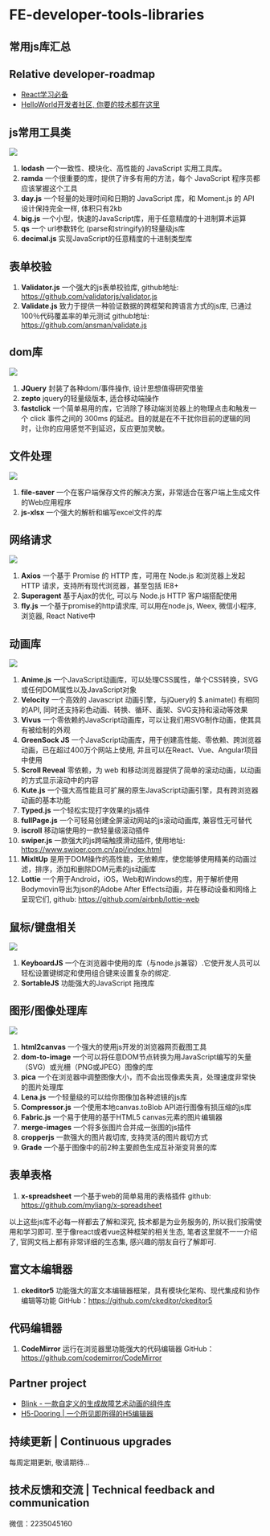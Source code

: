 # FE-developer-tools-libraries

## 常用js库汇总

## Relative developer-roadmap
* [React学习必备](https://github.com/MrXujiang/frontend-developer-roadmap/blob/main/React.md)
* [HelloWorld开发者社区, 你要的技术都在这里](https://https://www.helloworld.net)

## js常用工具类

![](https://imgkr2.cn-bj.ufileos.com/70f4ed18-437e-47fd-b4c8-642fbb27f9ce.png?UCloudPublicKey=TOKEN_8d8b72be-579a-4e83-bfd0-5f6ce1546f13&Signature=L7M5OG4npvrg2szPBspndAXMYeE%253D&Expires=1606373404)

1. **lodash** 一个一致性、模块化、高性能的 JavaScript 实用工具库。
2. **ramda** 一个很重要的库，提供了许多有用的方法，每个 JavaScript 程序员都应该掌握这个工具
3. **day.js** 一个轻量的处理时间和日期的 JavaScript 库，和 Moment.js 的 API 设计保持完全一样, 体积只有2kb
4. **big.js** 一个小型，快速的JavaScript库，用于任意精度的十进制算术运算
5. **qs** 一个 url参数转化 (parse和stringify)的轻量级js库
6. **decimal.js** 实现JavaScript的任意精度的十进制类型库

## 表单校验

1. **Validator.js** 一个强大的js表单校验库, github地址: https://github.com/validatorjs/validator.js
2. **Validate.js** 致力于提供一种验证数据的跨框架和跨语言方式的js库, 已通过100％代码覆盖率的单元测试  github地址: https://github.com/ansman/validate.js


## dom库

![](https://imgkr2.cn-bj.ufileos.com/4f24ff47-2fa1-4b21-bff4-5bf5fb641a28.png?UCloudPublicKey=TOKEN_8d8b72be-579a-4e83-bfd0-5f6ce1546f13&Signature=3SXuiSkxST%252Fm1GXkwNZDUtEurlU%253D&Expires=1606373747)

1. **JQuery** 封装了各种dom/事件操作, 设计思想值得研究借鉴
2. **zepto** jquery的轻量级版本, 适合移动端操作
3. **fastclick** 一个简单易用的库，它消除了移动端浏览器上的物理点击和触发一个 click 事件之间的 300ms 的延迟。目的就是在不干扰你目前的逻辑的同时，让你的应用感觉不到延迟，反应更加灵敏。

## 文件处理

![](https://imgkr2.cn-bj.ufileos.com/6fffb6be-2509-4f58-88b2-84ab2a5e580d.png?UCloudPublicKey=TOKEN_8d8b72be-579a-4e83-bfd0-5f6ce1546f13&Signature=PCjaDBK6Fd6tGyZROCJjeYF6WyM%253D&Expires=1606373771)

1. **file-saver** 一个在客户端保存文件的解决方案，非常适合在客户端上生成文件的Web应用程序
2. **js-xlsx** 一个强大的解析和编写excel文件的库

## 网络请求

![](https://imgkr2.cn-bj.ufileos.com/a3b2597a-2e30-42ab-a651-bded3020e3f4.png?UCloudPublicKey=TOKEN_8d8b72be-579a-4e83-bfd0-5f6ce1546f13&Signature=dNLoHeQKYj2WkYjiBRt%252F1196i%252FI%253D&Expires=1606373841)

1. **Axios** 一个基于 Promise 的 HTTP 库，可用在 Node.js 和浏览器上发起 HTTP 请求，支持所有现代浏览器，甚至包括 IE8+
2. **Superagent** 基于Ajax的优化, 可以与 Node.js HTTP 客户端搭配使用
3. **fly.js** 一个基于promise的http请求库, 可以用在node.js, Weex, 微信小程序, 浏览器, React Native中

## 动画库

![](https://imgkr2.cn-bj.ufileos.com/b2ffa921-0a1e-4073-a1a1-2f94cab1ba3e.png?UCloudPublicKey=TOKEN_8d8b72be-579a-4e83-bfd0-5f6ce1546f13&Signature=ObehVdsQTGt8AzBkaW0BSXoyy68%253D&Expires=1606373938)

1. **Anime.js** 一个JavaScript动画库，可以处理CSS属性，单个CSS转换，SVG或任何DOM属性以及JavaScript对象
2. **Velocity** 一个高效的 Javascript 动画引擎，与jQuery的 $.animate() 有相同的API, 同时还支持彩色动画、转换、循环、画架、SVG支持和滚动等效果
3. **Vivus** 一个零依赖的JavaScript动画库，可以让我们用SVG制作动画，使其具有被绘制的外观
4. **GreenSock JS** 一个JavaScript动画库，用于创建高性能、零依赖、跨浏览器动画，已在超过400万个网站上使用, 并且可以在React、Vue、Angular项目中使用
5. **Scroll Reveal** 零依赖，为 web 和移动浏览器提供了简单的滚动动画，以动画的方式显示滚动中的内容
6. **Kute.js** 一个强大高性能且可扩展的原生JavaScript动画引擎，具有跨浏览器动画的基本功能
7. **Typed.js** 一个轻松实现打字效果的js插件
8. **fullPage.js** 一个可轻易创建全屏滚动网站的js滚动动画库, 兼容性无可替代
9. **iscroll** 移动端使用的一款轻量级滚动插件
10. **swiper.js** 一款强大的js跨端触摸滑动插件, 使用地址: https://www.swiper.com.cn/api/index.html
11. **MixItUp** 是用于DOM操作的高性能，无依赖库，使您能够使用精美的动画过滤，排序，添加和删除DOM元素的js动画库
12. **Lottie** 一个用于Android，iOS，Web和Windows的库，用于解析使用Bodymovin导出为json的Adobe After Effects动画，并在移动设备和网络上呈现它们, github: https://github.com/airbnb/lottie-web

## 鼠标/键盘相关

![](https://imgkr2.cn-bj.ufileos.com/b304ef27-9e7f-42ee-8d9c-db6f99a280d5.png?UCloudPublicKey=TOKEN_8d8b72be-579a-4e83-bfd0-5f6ce1546f13&Signature=DS5nSUfhrhLpoePoqYNZ%252BGsGOBg%253D&Expires=1606374234)

1. **KeyboardJS** 一个在浏览器中使用的库（与node.js兼容）.它使开发人员可以轻松设置键绑定和使用组合键来设置复杂的绑定.
2. **SortableJS** 功能强大的JavaScript 拖拽库

## 图形/图像处理库

![](https://imgkr2.cn-bj.ufileos.com/dc3c2c46-8bfb-4fd2-954e-8a1804d001e1.png?UCloudPublicKey=TOKEN_8d8b72be-579a-4e83-bfd0-5f6ce1546f13&Signature=p42ZBxD3nBRscoFlFIgYZpPpucU%253D&Expires=1606374499)

1. **html2canvas** 一个强大的使用js开发的浏览器网页截图工具
2. **dom-to-image** 一个可以将任意DOM节点转换为用JavaScript编写的矢量（SVG）或光栅（PNG或JPEG）图像的库
3. **pica** 一个在浏览器中调整图像大小，而不会出现像素失真，处理速度非常快的图片处理库
4. **Lena.js** 一个轻量级的可以给你图像加各种滤镜的js库
5. **Compressor.js** 一个使用本地canvas.toBlob API进行图像有损压缩的js库
6. **Fabric.js** 一个易于使用的基于HTML5 canvas元素的图片编辑器
7. **merge-images** 一个将多张图片合并成一张图的js插件
8. **cropperjs** 一款强大的图片裁切库, 支持灵活的图片裁切方式
9. **Grade** 一个基于图像中的前2种主要颜色生成互补渐变背景的库

## 表单表格

1. **x-spreadsheet** 一个基于web的简单易用的表格插件  github: https://github.com/myliang/x-spreadsheet

以上这些js库不必每一样都去了解和深究, 技术都是为业务服务的, 所以我们按需使用和学习即可. 至于像react或者vue这种框架的相关生态, 笔者这里就不一一介绍了, 官网文档上都有非常详细的生态集, 感兴趣的朋友自行了解即可. 

## 富文本编辑器

1. **ckeditor5** 功能强大的富文本编辑器框架，具有模块化架构、现代集成和协作编辑等功能 GitHub：https://github.com/ckeditor/ckeditor5

## 代码编辑器

1. **CodeMirror** 运行在浏览器里功能强大的代码编辑器 GitHub：https://github.com/codemirror/CodeMirror


## Partner project
* [Blink - 一款自定义的生成故障艺术动画的组件库](https://github.com/MrXujiang/blink)
* [H5-Dooring | 一个所见即所得的H5编辑器](https://github.com/MrXujiang/h5-Dooring)


## 持续更新 | Continuous upgrades
每周定期更新, 敬请期待...

## 技术反馈和交流 | Technical feedback and communication
微信：2235045160

<!-- <img src="http://io.nainor.com/uploads/code_1741c445027.png" width="180px" /> -->

